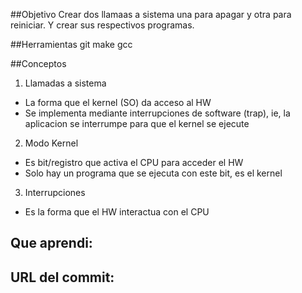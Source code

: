 ##Objetivo 
Crear dos llamaas a sistema una para apagar y otra para reiniciar. Y crear sus respectivos programas.

##Herramientas
git
make
gcc

##Conceptos 
1) Llamadas a sistema 
+ La forma que el kernel (SO) da acceso al HW
+ Se implementa mediante interrupciones de software (trap), ie,
la aplicacion se interrumpe para que el kernel se ejecute

2) Modo Kernel
+ Es bit/registro que activa el CPU para acceder el HW
+ Solo hay un programa que se ejecuta con este bit, es el kernel

3) Interrupciones
+ Es la forma que el HW interactua con el CPU

## Que aprendi:

## URL del commit:
